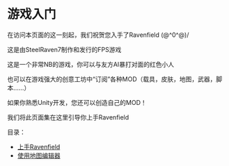 # 游戏入门
在访问本页面的这一刻起，我们祝贺您入手了Ravenfield \(@^0^@)/

这是由SteelRaven7制作和发行的FPS游戏

这是一个非常NB的游戏，你可以与友方AI暴打对面的红色小人

也可以在游戏强大的创意工坊中“订阅”各种MOD（载具，皮肤，地图，武器，脚本......）

如果你熟悉Unity开发，您还可以创造自己的MOD！

我们将此页面集在这里引导你上手Ravenfield

目录：
- [上手Ravenfield](/cn/in-GAME/QuickStart.md)
- [使用地图编辑器](/cn/in-GAME/MapEditor.md)
